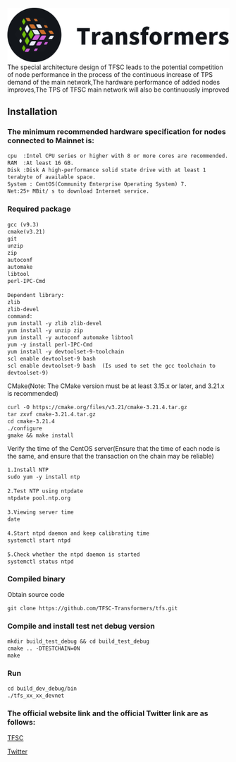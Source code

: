![title](./wiki/img/title.png)
The special architecture design of TFSC leads to the potential competition of node performance in the process of the continuous increase of TPS demand of the main network,The hardware performance of added nodes improves,The TPS of TFSC main network will also be continuously improved

## Installation

### The minimum recommended hardware specification for nodes connected to Mainnet is:

```
cpu  :Intel CPU series or higher with 8 or more cores are recommended.
RAM	 :At least 16 GB.
Disk :Disk A high-performance solid state drive with at least 1 terabyte of available space.
System : CentOS(Community Enterprise Operating System) 7.
Net:25+ MBit/ s to download Internet service.
```

### Required package

```
gcc (v9.3)
cmake(v3.21)
git
unzip
zip
autoconf
automake
libtool
perl-IPC-Cmd

Dependent library:
zlib
zlib-devel
command:
yum install -y zlib zlib-devel  
yum install -y unzip zip  
yum install -y autoconf automake libtool
yum -y install perl-IPC-Cmd
yum install -y devtoolset-9-toolchain
scl enable devtoolset-9 bash 
scl enable devtoolset-9 bash  (Is used to set the gcc toolchain to devtoolset-9)

```

CMake(Note: The CMake version must be at least 3.15.x or later, and 3.21.x is recommended)

```plaintext
curl -O https://cmake.org/files/v3.21/cmake-3.21.4.tar.gz
tar zxvf cmake-3.21.4.tar.gz
cd cmake-3.21.4
./configure 
gmake && make install
```

Verify the time of the CentOS server(Ensure that the time of each node is the same, and ensure that the transaction on the chain may be reliable)

```plaintext
1.Install NTP
sudo yum -y install ntp

2.Test NTP using ntpdate
ntpdate pool.ntp.org

3.Viewing server time
date

4.Start ntpd daemon and keep calibrating time
systemctl start ntpd

5.Check whether the ntpd daemon is started
systemctl status ntpd
```

### Compiled binary

Obtain source code

```plaintext
git clone https://github.com/TFSC-Transformers/tfs.git
```

### Compile and install test net debug version

```
mkdir build_test_debug && cd build_test_debug
cmake .. -DTESTCHAIN=ON
make
```

### Run 

```
cd build_dev_debug/bin
./tfs_xx_xx_devnet
```

### The official website link and the official Twitter link are as follows:

[TFSC](https://www.tfsc.io/)

[Twitter](https://mobile.twitter.com/TFSCChain)
